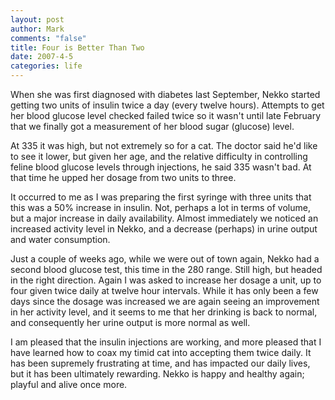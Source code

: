 ```yaml
--- 
layout: post
author: Mark
comments: "false"
title: Four is Better Than Two
date: 2007-4-5
categories: life
---
```

When she was first diagnosed with diabetes last September, Nekko started getting two units of insulin twice a day (every twelve hours). Attempts to get her blood glucose level checked failed twice so it wasn't until late February that we finally got a measurement of her blood sugar (glucose) level.

At 335 it was high, but not extremely so for a cat. The doctor said he'd like to see it lower, but given her age, and the relative difficulty in controlling feline blood glucose levels through injections, he said 335 wasn't bad. At that time he upped her dosage from two units to three.

It occurred to me as I was preparing the first syringe with three units that this was a 50% increase in insulin. Not, perhaps a lot in terms of volume, but a major increase in daily availability. Almost immediately we noticed an increased activity level in Nekko, and a decrease (perhaps) in urine output and water consumption.

Just a couple of weeks ago, while we were out of town again, Nekko had a second blood glucose test, this time in the 280 range. Still high, but headed in the right direction. Again I was asked to increase her dosage a unit, up to four given twice daily at twelve hour intervals. While it has only been a few days since the dosage was increased we are again seeing an improvement in her activity level, and it seems to me that her drinking is back to normal, and consequently her urine output is more normal as well.

I am pleased that the insulin injections are working, and more pleased that I have learned how to coax my timid cat into accepting them twice daily. It has been supremely frustrating at time, and has impacted our daily lives, but it has been ultimately rewarding. Nekko is happy and healthy again; playful and alive once more.

